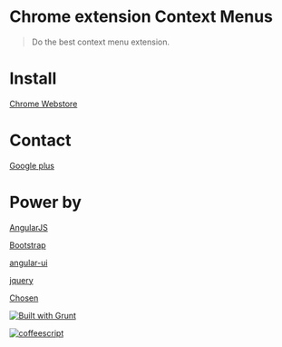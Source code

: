 Chrome extension Context Menus
==
> Do the best context menu extension.


Install
===
[Chrome Webstore](https://chrome.google.com/webstore/detail/phlfmkfpmphogkomddckmggcfpmfchpn)

Contact
===
[Google plus](https://plus.google.com/107030593690431685646)

Power by
===
[AngularJS](http://angularjs.org/)

[Bootstrap](https://github.com/twbs/bootstrap/)

[angular-ui](https://github.com/angular-ui/bootstrap)

[jquery](http://jquery.com/)

[Chosen](https://github.com/harvesthq/chosen)

[![Built with Grunt](https://cdn.gruntjs.com/builtwith.png)](http://gruntjs.com/)

[![coffeescript](http://coffeescript.org/documentation/images/logo.png)](http://coffeescript.org/)